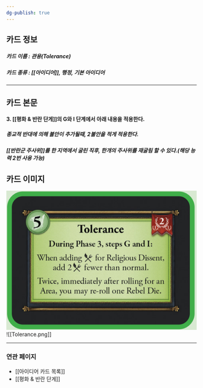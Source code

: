 ```yaml
---
dg-publish: true
---
```

## 카드 정보
##### 카드 이름 : 관용(Tolerance)
##### 카드 종류 : [[아이디어]], 행정, 기본 아이디어
---
## 카드 본문
#### 3. [[평화 & 반란 단게]]의 G와 I 단계에서 아래 내용을 적용한다.
##### 종교적 반대에 의해 불안이 추가될때, 2불안을 적게 적용한다.
##### [[반란군 주사위]]를 한 지역에서 굴린 직후, 한개의 주사위를 재굴림 할 수 있다.(해당 능력 2번 사용 가능)

## 카드 이미지
<img src="\Assets\Tolerance.png"/>
![[Tolerance.png]]

--- 

### 연관 페이지
- [[아이디어 카드 목록]]
- [[평화 & 반란 단게]]
